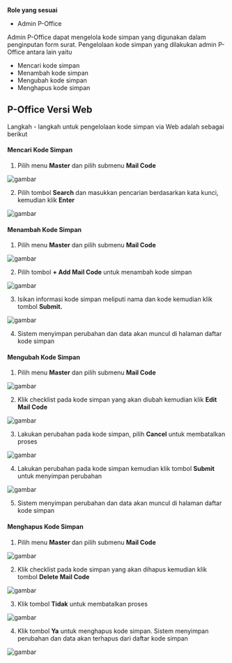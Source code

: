**Role yang sesuai**

- Admin P-Office

Admin P-Office dapat mengelola kode simpan yang digunakan dalam penginputan form surat. Pengelolaan kode simpan yang dilakukan admin P-Office antara lain yaitu

- Mencari kode simpan
- Menambah kode simpan
- Mengubah kode simpan
- Menghapus kode simpan

## **P-Office Versi Web**

Langkah - langkah untuk pengelolaan kode simpan via Web adalah sebagai berikut

#### **Mencari Kode Simpan**

1.    Pilih menu **Master** dan pilih submenu **Mail Code**

![gambar](DataMaster/SC_DataMaster/02DM18.png)

2.    Pilih tombol **Search** dan masukkan pencarian berdasarkan kata kunci, kemudian klik **Enter**

![gambar](DataMaster/SC_DataMaster/02DM19.png)

#### **Menambah Kode Simpan**

1.    Pilih menu **Master** dan pilih submenu **Mail Code**

![gambar](DataMaster/SC_DataMaster/02DM20.png)

2.    Pilih tombol **+ Add Mail Code** untuk menambah kode simpan

![gambar](DataMaster/SC_DataMaster/02DM21.png)

3.    Isikan informasi kode simpan meliputi nama dan kode kemudian klik tombol **Submit.**

![gambar](DataMaster/SC_DataMaster/02DM22.png)

4.    Sistem menyimpan perubahan dan data akan muncul di halaman daftar kode simpan


#### **Mengubah Kode Simpan**

1.    Pilih menu **Master** dan pilih submenu **Mail Code**

![gambar](DataMaster/SC_DataMaster/02DM23.png)

2.	  Klik checklist pada kode simpan yang akan diubah kemudian klik **Edit Mail Code**

![gambar](DataMaster/SC_DataMaster/02DM24.png)

3.    Lakukan perubahan pada kode simpan, pilih **Cancel** untuk membatalkan proses

![gambar](DataMaster/SC_DataMaster/02DM25.png)

4.    Lakukan perubahan pada kode simpan kemudian klik tombol **Submit** untuk menyimpan perubahan

![gambar](DataMaster/SC_DataMaster/02DM26.png)

5.	  Sistem menyimpan perubahan dan data akan muncul di halaman daftar kode simpan


####  **Menghapus Kode Simpan**

1.    Pilih menu **Master** dan pilih submenu **Mail Code**

![gambar](DataMaster/SC_DataMaster/02DM27.png)

2.    Klik checklist pada kode simpan yang akan dihapus kemudian klik tombol **Delete Mail Code**

![gambar](DataMaster/SC_DataMaster/02DM28.png)

3.	  Klik tombol **Tidak** untuk membatalkan proses

![gambar](DataMaster/SC_DataMaster/DM29.png)

4.    Klik tombol **Ya** untuk menghapus kode simpan. Sistem menyimpan perubahan dan data akan terhapus dari daftar kode simpan

![gambar](DataMaster/SC_DataMaster/DM30.png)
